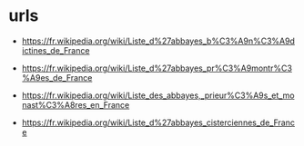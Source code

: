 # urls

- https://fr.wikipedia.org/wiki/Liste_d%27abbayes_b%C3%A9n%C3%A9dictines_de_France
- https://fr.wikipedia.org/wiki/Liste_d%27abbayes_pr%C3%A9montr%C3%A9es_de_France
- https://fr.wikipedia.org/wiki/Liste_des_abbayes,_prieur%C3%A9s_et_monast%C3%A8res_en_France

- https://fr.wikipedia.org/wiki/Liste_d%27abbayes_cisterciennes_de_France
